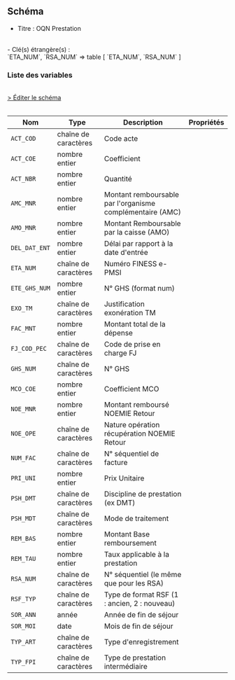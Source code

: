 ## Schéma

- Titre : OQN Prestation
<br />
- Clé(s) étrangère(s) : <br />
`ETA_NUM`, `RSA_NUM` => table <PreviewPage text="T_MCOaaB" link="/tables/T_MCOaaB" /> [ `ETA_NUM`, `RSA_NUM` ]<br />

### Liste des variables
<br />
<div>
    <a href="https://gitlab.com/healthdatahub/schema-snds/edit/master/schemas/PMSI/PMSI%20MCO/T_MCOaaFB.json"  
    arget="_blank" rel="noopener noreferrer">> Éditer le schéma</a>
    <OutboundLink />
</div>
<br />

Nom|Type|Description|Propriétés
-|-|-|-
`ACT_COD`|chaîne de caractères|Code acte||
`ACT_COE`|nombre entier|Coefficient||
`ACT_NBR`|nombre entier|Quantité||
`AMC_MNR`|nombre entier|Montant remboursable par l&#x27;organisme complémentaire (AMC)||
`AMO_MNR`|nombre entier|Montant Remboursable par la caisse (AMO)||
`DEL_DAT_ENT`|nombre entier|Délai par rapport à la date d&#x27;entrée||
`ETA_NUM`|chaîne de caractères|Numéro FINESS e-PMSI||
`ETE_GHS_NUM`|nombre entier|N° GHS (format num)||
`EXO_TM`|chaîne de caractères|Justification exonération TM||
`FAC_MNT`|nombre entier|Montant total de la dépense||
`FJ_COD_PEC`|chaîne de caractères|Code de prise en charge FJ||
`GHS_NUM`|chaîne de caractères|N° GHS||
`MCO_COE`|nombre entier|Coefficient MCO||
`NOE_MNR`|nombre entier|Montant remboursé NOEMIE Retour||
`NOE_OPE`|chaîne de caractères|Nature opération récupération NOEMIE Retour||
`NUM_FAC`|chaîne de caractères|N° séquentiel de facture||
`PRI_UNI`|nombre entier|Prix Unitaire||
`PSH_DMT`|chaîne de caractères|Discipline de prestation (ex DMT)||
`PSH_MDT`|chaîne de caractères|Mode de traitement||
`REM_BAS`|nombre entier|Montant Base remboursement||
`REM_TAU`|nombre entier|Taux applicable à la prestation||
`RSA_NUM`|chaîne de caractères|N° séquentiel (le même que pour les RSA)||
`RSF_TYP`|chaîne de caractères|Type de format RSF (1 : ancien, 2 : nouveau)||
`SOR_ANN`|année|Année de fin de séjour||
`SOR_MOI`|date|Mois de fin de séjour||
`TYP_ART`|chaîne de caractères|Type d&#x27;enregistrement||
`TYP_FPI`|chaîne de caractères|Type de prestation intermédiaire||

